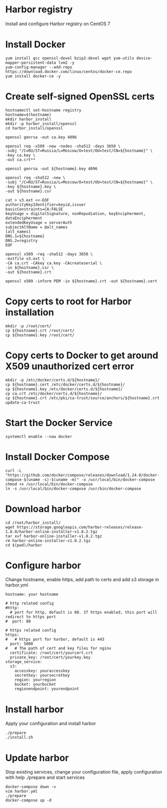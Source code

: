 # Harbor registry
Install and configure Harbor registry on CentOS 7
# Install Docker

```
yum install gcc openssl-devel bzip2-devel wget yum-utils device-mapper-persistent-data lvm2 -y
yum-config-manager --add-repo https://download.docker.com/linux/centos/docker-ce.repo
yum install docker-ce -y
```
# Create self-signed OpenSSL certs
```
hostnamectl set-hostname registry
hostname=$(hostname)
mkdir harbor_install
mkdir -p harbor_install/openssl
cd harbor_install/openssl
```

```
openssl genrsa -out ca.key 4096

openssl req -x509 -new -nodes -sha512 -days 3650 \
-subj "/C=RU/ST=Russia/L=Moscow/O=test/OU=test/CN=${hostname}" \
-key ca.key \
-out ca.crt**

openssl genrsa -out ${hostname}.key 4096

openssl req -sha512 -new \
-subj "/C=RU/ST=Russia/L=Moscow/O=test/OU=test/CN=${hostname}" \
-key ${hostname}.key \
-out ${hostname}.csr

cat > v3.ext <<-EOF
authorityKeyIdentifier=keyid,issuer
basicConstraints=CA:FALSE
keyUsage = digitalSignature, nonRepudiation, keyEncipherment, dataEncipherment
extendedKeyUsage = serverAuth
subjectAltName = @alt_names
[alt_names]
DNS.1=${hostname}
DNS.2=registry
EOF

openssl x509 -req -sha512 -days 3650 \
-extfile v3.ext \
-CA ca.crt -CAkey ca.key -CAcreateserial \
-in ${hostname}.csr \
-out ${hostname}.crt
```

```
openssl x509 -inform PEM -in ${hostname}.crt -out ${hostname}.cert
```

# Copy certs to root for Harbor installation
```
mkdir -p /root/cert/
cp ${hostname}.crt /root/cert/
cp ${hostname}.key /root/cert/
```
# Copy certs to Docker to get around X509 unauthorized cert error
```
mkdir -p /etc/docker/certs.d/${hostname}/
cp ${hostname}.cert /etc/docker/certs.d/${hostname}/
cp ${hostname}.key /etc/docker/certs.d/${hostname}/
cp ca.crt /etc/docker/certs.d/${hostname}/
cp ${hostname}.crt /etc/pki/ca-trust/source/anchors/${hostname}.crt
update-ca-trust
```
# Start the Docker Service
```
systemctl enable --now docker
```

# Install Docker Compose
```
curl -L "https://github.com/docker/compose/releases/download/1.24.0/docker-compose-$(uname -s)-$(uname -m)" -o /usr/local/bin/docker-compose
chmod +x /usr/local/bin/docker-compose
ln -s /usr/local/bin/docker-compose /usr/bin/docker-compose
```
# Download harbor
```
cd /root/harbor_install/
wget https://storage.googleapis.com/harbor-releases/release-1.8.0/harbor-online-installer-v1.8.2.tgz
tar xvf harbor-online-installer-v1.8.2.tgz
rm harbor-online-installer-v1.8.2.tgz
cd $(pwd)/harbor
```
# Configure harbor
Change hostname, enable https, add path to certs and add s3 storage in harbor.yml

```
hostname: your hostname

# http related config
#http:
  # port for http, default is 80. If https enabled, this port will redirect to https port
#  port: 80

# https related config
https:
#   # https port for harbor, default is 443
  port: 5000
#   # The path of cert and key files for nginx
  certificate: /root/cert/yourcert.crt
  private_key: /root/cert/yourkey.key
storage_service:
  s3:
    accesskey: youraccesskey
    secretkey: yoursecretkey
    region: yourregion
    bucket: yourbucket
    regionendpoint: yourendpoint

```
# Install harbor
Apply your configuration and install harbor

```
./prepare
./install.sh
```
# Update harbor
Stop existing services, change your configuration file, apply configuration with help ./prepare and start services
```
docker-compose down -v
vim harbor.yml
./prepare
docker-compose up -d
```
